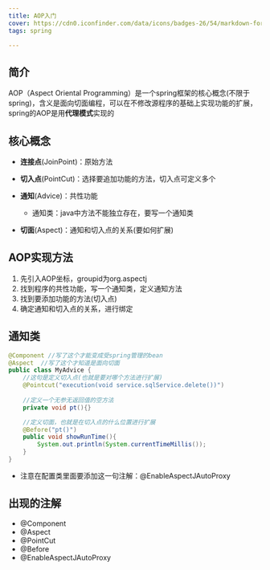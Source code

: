```yaml
---
title: AOP入门
cover: https://cdn0.iconfinder.com/data/icons/badges-26/54/markdown-format-mark-down-arrow-sign-badge-1024.png
tags: spring

---
```


## 简介

AOP（Aspect Oriental Programming）是一个spring框架的核心概念(不限于spring)，含义是面向切面编程，可以在不修改源程序的基础上实现功能的扩展，spring的AOP是用**代理模式**实现的



## 核心概念

- **连接点**(JoinPoint)：原始方法
- **切入点**(PointCut)：选择要追加功能的方法，切入点可定义多个
- **通知**(Advice)：共性功能
  - 通知类：java中方法不能独立存在，要写一个通知类

- **切面**(Aspect)：通知和切入点的关系(要如何扩展)



## AOP实现方法

1. 先引入AOP坐标，groupid为org.aspectj
2. 找到程序的共性功能，写一个通知类，定义通知方法
3. 找到要添加功能的方法(切入点)
4. 确定通知和切入点的关系，进行绑定



## 通知类

```java
@Component //写了这个才能变成受spring管理的bean
@Aspect  //写了这个才知道是面向切面
public class MyAdvice {
    //这句是定义切入点(也就是要对哪个方法进行扩展)
    @Pointcut("execution(void service.sqlService.delete())")
    
    //定义一个无参无返回值的空方法
    private void pt(){}

    //定义切面，也就是在切入点的什么位置进行扩展
    @Before("pt()")
    public void showRunTime(){
        System.out.println(System.currentTimeMillis());
    }
}

```

- 注意在配置类里面要添加这一句注解：@EnableAspectJAutoProxy



## 出现的注解

- @Component
- @Aspect
- @PointCut
- @Before
- @EnableAspectJAutoProxy

